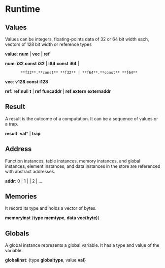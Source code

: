 # Runtime

## Values

Values can be integers, floating-points data of 32 or 64 bit width each, vectors of 128 bit width or reference types

**value**:   **num** | **vec** | **ref**

**num**:  **i32**.**const** **i32** | **i64**.**const** **i64** |

           **f32**.**const** **f32** | **f64**.**const** **f64**

**vec**:  **v128**.**const** **i128**

**ref**:  **ref**.**null** **t** | **ref** **funcaddr** | **ref**.**extern** **externaddr**

## Result

A result is the outcome of a computation. It can be a sequence of values or a trap.

**result**: **val*** | **trap**

## Address
Function instances, table instances, memory instances, and global instances, element instances, and data instances in the store are referenced with abstract addresses. 

**addr**: 0 | 1 | | 2 | ...

## Memories

It record its type and holds a vector of bytes.

**memoryinst** {**type** **memtype**, **data** **vec(byte)**}

## Globals

A global instance  represents a global variable. It has a type and value of the variable.

**globalinst**: {type **globaltype**, value **val**}